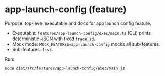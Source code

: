 # app-launch-config (feature)

Purpose: top-level executable and docs for app launch config feature.

- Executable: `features/app-launch-config/exec/main.ts` (CLI) prints deterministic JSON with fixed `trace_id`.
- Mock mode: `MOCK_FEATURES=app-launch-config` mocks all sub-features.
- Sub-features: `list`.

Run:
```bash
node dist/src/features/app-launch-config/exec/main.js
```
